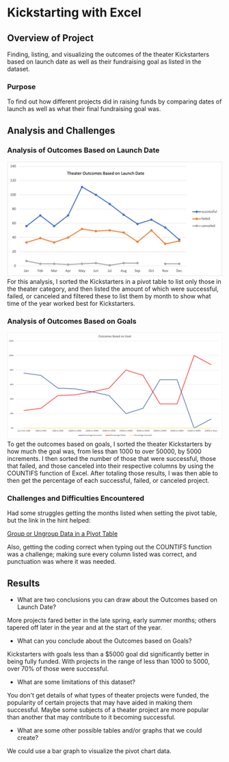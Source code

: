 # Kickstarting with Excel

## Overview of Project

Finding, listing, and visualizing the outcomes of the theater Kickstarters based on launch date as well as their fundraising goal as listed in the dataset.

### Purpose

To find out how different projects did in raising funds by comparing dates of launch as well as what their final fundraising goal was.

## Analysis and Challenges

### Analysis of Outcomes Based on Launch Date

![Theater Outcomes Based on Launch Date](https://github.com/LnzyDee/kickstarter-analysis/blob/main/Theater_Outcomes_vs_Launch.png)
For this analysis, I sorted the Kickstarters in a pivot table to list only those in the theater category, and then listed the amount of which were successful, failed, or canceled and filtered these to list them by month to show what time of the year worked best for Kickstarters.

### Analysis of Outcomes Based on Goals

![Outcomes vs Goals](https://github.com/LnzyDee/kickstarter-analysis/blob/main/Outcomes_vs_Goals.png)
To get the outcomes based on goals, I sorted the theater Kickstarters by how much the goal was, from less than 1000 to over 50000, by 5000 increments. I then sorted the number of those that were successful, those that failed, and those canceled into their respective columns by using the COUNTIFS function of Excel. After totaling those results, I was then able to then get the percentage of each successful, failed, or canceled project.

### Challenges and Difficulties Encountered

Had some struggles getting the months listed when setting the pivot table, but the link in the hint helped: 

[Group or Ungroup Data in a Pivot Table](https://support.microsoft.com/en-us/office/group-or-ungroup-data-in-a-pivottable-c9d1ddd0-6580-47d1-82bc-c84a5a340725?ui=en-us&rs=en-us&ad=us)

Also, getting the coding correct when typing out the COUNTIFS function was a challenge; making sure every column listed was correct, and punctuation was where it was needed.

## Results

- What are two conclusions you can draw about the Outcomes based on Launch Date?

More projects fared better in the late spring, early summer months; others tapered off later in the year and at the start of the year.

- What can you conclude about the Outcomes based on Goals?

Kickstarters with goals less than a $5000 goal did significantly better in being fully funded. With projects in the range of less than 1000 to 5000, over 70% of those were successful.

- What are some limitations of this dataset?

You don't get details of what types of theater projects were funded, the popularity of certain projects that may have aided in making them successful. Maybe some subjects of a theater project are more popular than another that may contribute to it becoming successful.

- What are some other possible tables and/or graphs that we could create?

We could use a bar graph to visualize the pivot chart data.
